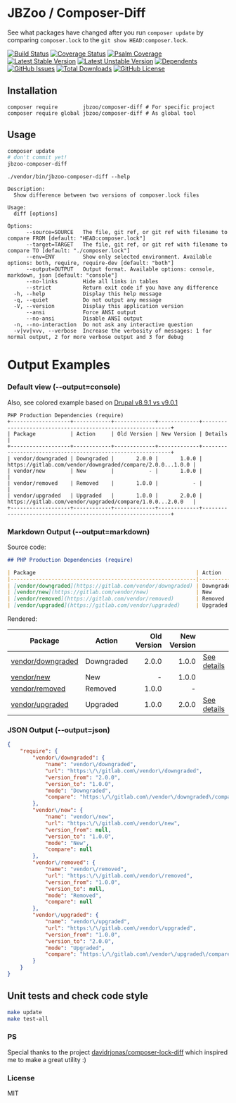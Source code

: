 # JBZoo / Composer-Diff

See what packages have changed after you run `composer update` by comparing `composer.lock` to the  `git show HEAD:composer.lock`.

[![Build Status](https://travis-ci.org/JBZoo/Composer-Diff.svg?branch=master)](https://travis-ci.org/JBZoo/Composer-Diff)    [![Coverage Status](https://coveralls.io/repos/JBZoo/Composer-Diff/badge.svg)](https://coveralls.io/github/JBZoo/Composer-Diff?branch=master)    [![Psalm Coverage](https://shepherd.dev/github/JBZoo/Composer-Diff/coverage.svg)](https://shepherd.dev/github/JBZoo/Composer-Diff)    
[![Latest Stable Version](https://poser.pugx.org/JBZoo/Composer-Diff/v)](https://packagist.org/packages/JBZoo/Composer-Diff)    [![Latest Unstable Version](https://poser.pugx.org/JBZoo/Composer-Diff/v/unstable)](https://packagist.org/packages/JBZoo/Composer-Diff)    [![Dependents](https://poser.pugx.org/JBZoo/Composer-Diff/dependents)](https://packagist.org/packages/JBZoo/Composer-Diff/dependents?order_by=downloads)    [![GitHub Issues](https://img.shields.io/github/issues/JBZoo/Composer-Diff)](https://github.com/JBZoo/Composer-Diff/issues)    [![Total Downloads](https://poser.pugx.org/JBZoo/Composer-Diff/downloads)](https://packagist.org/packages/JBZoo/Composer-Diff/stats)    [![GitHub License](https://img.shields.io/github/license/JBZoo/Composer-Diff)](https://github.com/JBZoo/Composer-Diff/blob/master/LICENSE)


## Installation

```
composer require        jbzoo/composer-diff # For specific project
composer require global jbzoo/composer-diff # As global tool
```

## Usage

```bash
composer update
# don't commit yet!
jbzoo-composer-diff
```

```
./vendor/bin/jbzoo-composer-diff --help

Description:
  Show difference between two versions of composer.lock files

Usage:
  diff [options]

Options:
      --source=SOURCE   The file, git ref, or git ref with filename to compare FROM [default: "HEAD:composer.lock"]
      --target=TARGET   The file, git ref, or git ref with filename to compare TO [default: "./composer.lock"]
      --env=ENV         Show only selected environment. Available options: both, require, require-dev [default: "both"]
      --output=OUTPUT   Output format. Available options: console, markdown, json [default: "console"]
      --no-links        Hide all links in tables
      --strict          Return exit code if you have any difference
  -h, --help            Display this help message
  -q, --quiet           Do not output any message
  -V, --version         Display this application version
      --ansi            Force ANSI output
      --no-ansi         Disable ANSI output
  -n, --no-interaction  Do not ask any interactive question
  -v|vv|vvv, --verbose  Increase the verbosity of messages: 1 for normal output, 2 for more verbose output and 3 for debug
```


# Output Examples

### Default view (--output=console)

Also, see colored example based on [Drupal v8.9.1 vs v9.0.1](https://travis-ci.org/github/JBZoo/Composer-Diff/jobs/705011296#L452)

```
PHP Production Dependencies (require)
+-------------------+------------+-------------+-------------+------------------------------------------------------------+
| Package           | Action     | Old Version | New Version | Details                                                    |
+-------------------+------------+-------------+-------------+------------------------------------------------------------+
| vendor/downgraded | Downgraded |       2.0.0 |       1.0.0 | https://gitlab.com/vendor/downgraded/compare/2.0.0...1.0.0 |
| vendor/new        | New        |           - |       1.0.0 |                                                            |
| vendor/removed    | Removed    |       1.0.0 |           - |                                                            |
| vendor/upgraded   | Upgraded   |       1.0.0 |       2.0.0 | https://gitlab.com/vendor/upgraded/compare/1.0.0...2.0.0   |
+-------------------+------------+-------------+-------------+------------------------------------------------------------+
```



### Markdown Output (--output=markdown)

Source code:
```markdown
## PHP Production Dependencies (require)

| Package                                                   | Action     | Old Version | New Version |                                                                           |
|-----------------------------------------------------------|------------|------------:|------------:|---------------------------------------------------------------------------|
| [vendor/downgraded](https://gitlab.com/vendor/downgraded) | Downgraded |       2.0.0 |       1.0.0 | [See details](https://gitlab.com/vendor/downgraded/compare/2.0.0...1.0.0) |
| [vendor/new](https://gitlab.com/vendor/new)               | New        |           - |       1.0.0 |                                                                           |
| [vendor/removed](https://gitlab.com/vendor/removed)       | Removed    |       1.0.0 |           - |                                                                           |
| [vendor/upgraded](https://gitlab.com/vendor/upgraded)     | Upgraded   |       1.0.0 |       2.0.0 | [See details](https://gitlab.com/vendor/upgraded/compare/1.0.0...2.0.0)   |
```

Rendered:

| Package                                                   | Action     | Old Version | New Version |                                                                           |
|-----------------------------------------------------------|------------|------------:|------------:|---------------------------------------------------------------------------|
| [vendor/downgraded](https://gitlab.com/vendor/downgraded) | Downgraded |       2.0.0 |       1.0.0 | [See details](https://gitlab.com/vendor/downgraded/compare/2.0.0...1.0.0) |
| [vendor/new](https://gitlab.com/vendor/new)               | New        |           - |       1.0.0 |                                                                           |
| [vendor/removed](https://gitlab.com/vendor/removed)       | Removed    |       1.0.0 |           - |                                                                           |
| [vendor/upgraded](https://gitlab.com/vendor/upgraded)     | Upgraded   |       1.0.0 |       2.0.0 | [See details](https://gitlab.com/vendor/upgraded/compare/1.0.0...2.0.0)   |



### JSON Output (--output=json)

```json
{
    "require": {
        "vendor\/downgraded": {
            "name": "vendor\/downgraded",
            "url": "https:\/\/gitlab.com\/vendor\/downgraded",
            "version_from": "2.0.0",
            "version_to": "1.0.0",
            "mode": "Downgraded",
            "compare": "https:\/\/gitlab.com\/vendor\/downgraded\/compare\/2.0.0...1.0.0"
        },
        "vendor\/new": {
            "name": "vendor\/new",
            "url": "https:\/\/gitlab.com\/vendor\/new",
            "version_from": null,
            "version_to": "1.0.0",
            "mode": "New",
            "compare": null
        },
        "vendor\/removed": {
            "name": "vendor\/removed",
            "url": "https:\/\/gitlab.com\/vendor\/removed",
            "version_from": "1.0.0",
            "version_to": null,
            "mode": "Removed",
            "compare": null
        },
        "vendor\/upgraded": {
            "name": "vendor\/upgraded",
            "url": "https:\/\/gitlab.com\/vendor\/upgraded",
            "version_from": "1.0.0",
            "version_to": "2.0.0",
            "mode": "Upgraded",
            "compare": "https:\/\/gitlab.com\/vendor\/upgraded\/compare\/1.0.0...2.0.0"
        }
    }
}
```

## Unit tests and check code style
```sh
make update
make test-all
```

### PS 
Special thanks to the project [davidrjonas/composer-lock-diff](https://github.com/davidrjonas/composer-lock-diff) which inspired me to make a great utility :)

### License

MIT
